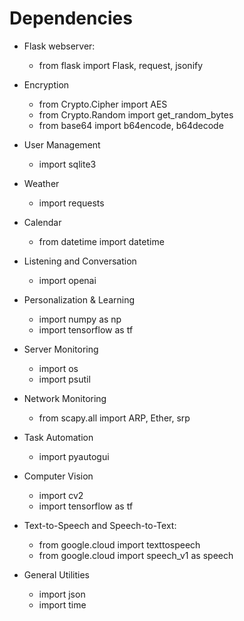 # Dependencies

* Flask webserver:
    * from flask import Flask, request, jsonify

* Encryption
    * from Crypto.Cipher import AES
    * from Crypto.Random import get_random_bytes
    * from base64 import b64encode, b64decode

* User Management
    * import sqlite3

* Weather
    * import requests

* Calendar
    * from datetime import datetime

* Listening and Conversation
    * import openai

* Personalization & Learning
    * import numpy as np
    * import tensorflow as tf

* Server Monitoring
    * import os
    * import psutil

* Network Monitoring
    * from scapy.all import ARP, Ether, srp

* Task Automation
    * import pyautogui

* Computer Vision
    * import cv2
    * import tensorflow as tf

* Text-to-Speech and Speech-to-Text:
    * from google.cloud import texttospeech
    * from google.cloud import speech_v1 as speech

* General Utilities
    * import json
    * import time